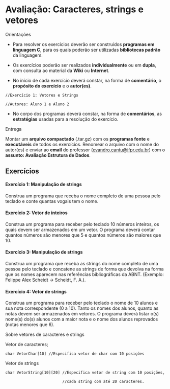 # Avaliação: Caracteres, strings e vetores

Orientações  

- Para resolver os exercícios deverão ser construídos **programas em linguagem C**, para os quais poderão ser utilizadas **bibliotecas padrão** da linguagem.
- Os exercícios poderão ser realizados **individualmente** ou em **dupla**, com consulta ao material da **Wiki** ou **Internet**.
- No início de cada exercício deverá constar, na forma de **comentário**, o **propósito do exercício** e o **autor(es)**.

`//Exercício 1: Vetores e Strings`  
`//Autores: Aluno 1 e Aluno 2`

- No corpo dos programas deverá constar, na forma de **comentários**, as **estratégias** usadas para a resolução do exercício.

Entrega  
Montar um **arquivo compactado** (.tar.gz) com os **programas fonte** e **executáveis** de todos os exercícios. Renomear o arquivo com o nome do autor(es) e enviar ao **email** do professor (evandro.cantu@ifpr.edu.br) com o **assunto: Avaliação Estrutura de Dados**.

## Exercícios

#### Exercício 1: Manipulação de strings

Construa um programa que receba o nome completo de uma pessoa pelo teclado e conte quantas vogais tem o nome.

#### Exercício 2: Vetor de inteiros

Construa um programa para receber pelo teclado 10 números inteiros, os quais devem ser armazenados em um vetor. O programa deverá contar quantos números são menores que 5 e quantos números são maiores que 10.

#### Exercício 3: Manipulação de strings

Construa um programa que receba as strings do nome completo de uma pessoa pelo teclado e concatene as strings de forma que devolva na forma que os nomes aparecem nas referências bibliográficas da ABNT. (Exemplo: Felippe Alex Scheidt -\> Scheidt, F. A.).

#### Exercício 4: Vetor de strings

Construa um programa para receber pelo teclado o nome de 10 alunos e sua nota correspondente (0 a 10). Tanto os nomes dos alunos, quanto as notas devem ser armazenados em vetores. O programa deverá listar o(s) nome(s) do(s) alunos com a maior nota e o nome dos alunos reprovados (notas menores que 6).

Sobre vetores de caracteres e strings  
Vetor de caracteres;

`char VetorChar[10] //Especifica vetor de char com 10 posições`

  
Vetor de strings

`char VetorString[10][20] //Especifica vetor de string com 10 posições,`  
`                         //cada string com até 20 caracteres.`
